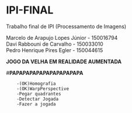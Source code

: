 # IPI-FINAL
Trabalho final de IPI (Processamento de Imagens)  

Marcelo de Arapujo Lopes Júnior - 150016794  
Davi Rabbouni de Carvalho - 150033010  
Pedro Henrique Pires Egler - 150044615  

**JOGO DA VELHA EM REALIDADE AUMENTADA**

#**PAPAPAPAPAPAPAPAPAPAPA**
```
	-(OK)Homografia
	-(OK)WarpPerspective
	-Pegar quadrantes	
	-Detectar Jogada
	-Fazer a jogada
```
